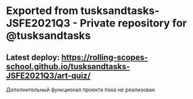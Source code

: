 # Exported from tusksandtasks-JSFE2021Q3 - Private repository for @tusksandtasks

## Latest deploy: https://rolling-scopes-school.github.io/tusksandtasks-JSFE2021Q3/art-quiz/

Дополнительный функционал проекта пока не реализован
